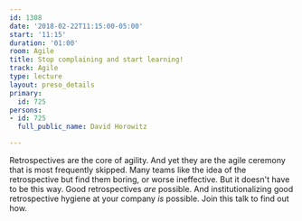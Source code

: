 ```yaml
---
id: 1308
date: '2018-02-22T11:15:00-05:00'
start: '11:15'
duration: '01:00'
room: Agile
title: Stop complaining and start learning!
track: Agile
type: lecture
layout: preso_details
primary:
  id: 725
persons:
- id: 725
  full_public_name: David Horowitz

---
```

Retrospectives are the core of agility. And yet they are the agile ceremony that is most frequently skipped. Many teams like the idea of the retrospective but find them boring, or worse ineffective. But it doesn't have to be this way. Good retrospectives <i>are</i> possible. And institutionalizing good retrospective hygiene at your company <i>is</i> possible. Join this talk to find out how.